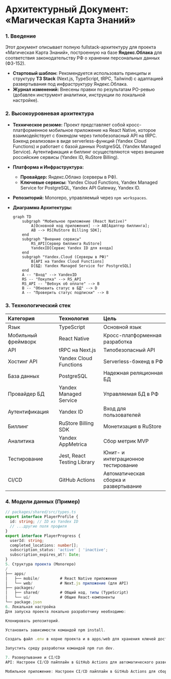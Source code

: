 # Архитектурный Документ: «Магическая Карта Знаний»

### 1. Введение

Этот документ описывает полную fullstack-архитектуру для проекта «Магическая Карта Знаний», построенную на базе **Яндекс.Облака** для соответствия законодательству РФ о хранении персональных данных (ФЗ-152).

* **Стартовый шаблон:** Рекомендуется использовать принципы и структуру **T3 Stack** (Next.js, TypeScript, tRPC, Tailwind) с адаптацией развертывания под инфраструктуру Яндекс.Облака.
* **Журнал изменений:** Внесены правки по результатам PO-ревью (добавлен инструмент аналитики, инструкции по локальной настройке).

### 2. Высокоуровневая архитектура

* **Техническое резюме:**
    Проект представляет собой кросс-платформенное мобильное приложение на React Native, которое взаимодействует с бэкендом через типобезопасный API на tRPC. Бэкенд реализован в виде serverless-функций (Yandex Cloud Functions) и работает с базой данных PostgreSQL (Yandex Managed Service). Аутентификация и биллинг осуществляются через внешние российские сервисы (Yandex ID, RuStore Billing).

* **Платформа и Инфраструктура:**
    * **Провайдер:** Яндекс.Облако (серверы в РФ).
    * **Ключевые сервисы:** Yandex Cloud Functions, Yandex Managed Service for PostgreSQL, Yandex API Gateway, Yandex ID.
* **Репозиторий:** Monorepo, управляемый через `npm workspaces`.

* **Диаграмма Архитектуры:**
    ```mermaid
    graph TD
        subgraph "Мобильное приложение (React Native)"
            A[Основной код приложения] --> AB[Адаптер биллинга];
            AB --> RS[RuStore Billing SDK];
        end
        subgraph "Внешние сервисы"
            RS_API[Сервер биллинга RuStore]
            YandexID[Сервис Yandex ID для входа]
        end
        subgraph "Yandex.Cloud (Серверы в РФ)"
            B[API на Yandex Cloud Functions]
            D[БД: Yandex Managed Service for PostgreSQL]
        end
        A -- "Вход" --> YandexID
        RS -- "Покупка" --> RS_API
        RS_API -- "Вебхук об оплате" --> B
        B -- "Обновить статус в БД" --> D
        A -- "Проверить статус подписки" --> B
    ```

### 3. Технологический стек

| Категория | Технология | Цель |
| :--- | :--- | :--- |
| Язык | TypeScript | Основной язык |
| Мобильный фреймворк | React Native | Кросс-платформенная разработка |
| API | tRPC на Next.js | Типобезопасный API |
| Хостинг API | Yandex Cloud Functions | Serverless-бэкенд в РФ |
| База данных | PostgreSQL | Надежная реляционная БД |
| Провайдер БД | Yandex Managed Service | Управляемая БД в РФ |
| Аутентификация | Yandex ID | Вход для пользователей |
| Биллинг | RuStore Billing SDK | Монетизация в RuStore |
| Аналитика | Yandex AppMetrica | Сбор метрик MVP |
| Тестирование | Jest, React Testing Library | Юнит- и интеграционное тестирование |
| CI/CD | GitHub Actions | Автоматическая сборка и развертывание |

### 4. Модели данных (Пример)
```typescript
// packages/shared/src/types.ts
export interface PlayerProfile {
  id: string; // ID из Yandex ID
  // ...другие поля профиля
}
export interface PlayerProgress {
  userId: string;
  completed_locations: number[];
  subscription_status: 'active' | 'inactive';
  subscription_expires_at?: Date;
}
5. Структура проекта (Monorepo)
/
├── apps/
│   ├── mobile/         # React Native приложение
│   └── web/            # Next.js приложение (для API)
├── packages/
│   ├── shared/         # Общий код, типы (TypeScript)
│   └── ui/             # Общие React-компоненты
└── package.json
6. Локальная настройка
Для запуска проекта локально разработчику необходимо:

Клонировать репозиторий.

Установить зависимости командой npm install.

Создать файл .env в корне проекта и в apps/web для хранения ключей доступа к Яндекс.Облаку и другим сервисам.

Запустить среду разработки командой npm run dev.

7. Развертывание и CI/CD
API: Настроен CI/CD пайплайн в GitHub Actions для автоматического развертывания serverless-функций в Yandex.Cloud.

Мобильное приложение: Настроен CI/CD пайплайн в GitHub Actions для сборки .apk (Android).